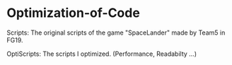 # Optimization-of-Code

Scripts: The original scripts of the game "SpaceLander" made by Team5 in FG19.

OptiScripts: The scripts I optimized. (Performance, Readabilty ...)
